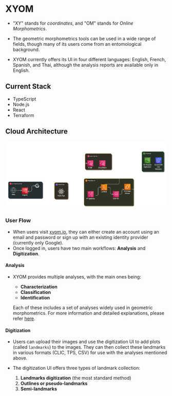 # XYOM

- "XY" stands for _coordinates_, and "OM" stands for _Online Morphometrics_.

- The geometric morphometrics tools can be used in a wide range of fields, though many of its users come from an entomological background.

- XYOM currently offers its UI in four different languages: English, French, Spanish, and Thai, although the analysis reports are available only in English.

## Current Stack

- TypeScript
- Node.js
- React
- Terraform

## Cloud Architecture

![XYOM v3 - Cloud Architecture](xyom_architecture_v3.png "XYOM Cloud Architecture")

### User Flow

- When users visit [xyom.io](https://xyom.io), they can either create an account using an email and password or sign up with an existing identity provider (currently only Google).
- Once logged in, users have two main workflows: **Analysis** and **Digitization**.

#### Analysis

- XYOM provides multiple analyses, with the main ones being:

  - **Characterization**
  - **Classification**
  - **Identification**

  Each of these includes a set of analyses widely used in geometric morphometrics. For more information and detailed explanations, please refer [here](http://xyom-clic.eu/xyom-analyzes/).

#### Digitization

- Users can upload their images and use the digitization UI to add plots (called `landmarks`) to the images. They can then collect these landmarks in various formats (CLIC, TPS, CSV) for use with the analyses mentioned above.

- The digitization UI offers three types of landmark collection:
  1. **Landmarks digitization** (the most standard method)
  2. **Outlines or pseudo-landmarks**
  3. **Semi-landmarks**
